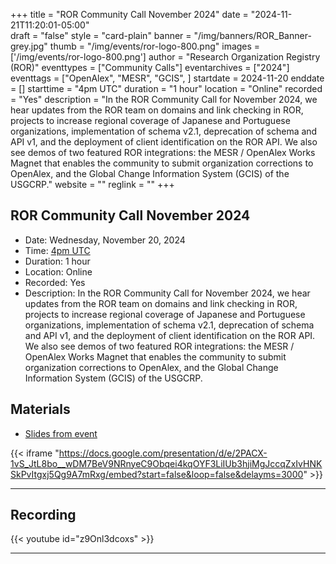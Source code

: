 +++
title = "ROR Community Call November 2024" 
date = "2024-11-21T11:20:01-05:00"  
draft = "false" 
style = "card-plain" 
banner = "/img/banners/ROR_Banner-grey.jpg" 
thumb = "/img/events/ror-logo-800.png" 
images = ['/img/events/ror-logo-800.png']
author = "Research Organization Registry (ROR)" 
eventtypes = ["Community Calls"]
eventarchives = ["2024"]
eventtags = ["OpenAlex", "MESR", "GCIS", ]
startdate = 2024-11-20
enddate = []
starttime = "4pm UTC"
duration = "1 hour"
location = "Online"
recorded = "Yes"
description = "In the ROR Community Call for November 2024, we hear updates from the ROR team on domains and link checking in ROR, projects to increase regional coverage of Japanese and Portuguese organizations, implementation of schema v2.1, deprecation of schema and API v1, and the deployment of client identification on the ROR API. We also see demos of two featured ROR integrations: the MESR / OpenAlex Works Magnet that enables the community to submit organization corrections to OpenAlex, and the Global Change Information System (GCIS) of the USGCRP."
website = ""
reglink = ""
+++


## ROR Community Call November 2024 
- Date: Wednesday, November 20, 2024
- Time: [4pm UTC](https://dateful.com/time-zone-converter?t=4pm&d=2024-11-20&tz2=UTC)
- Duration: 1 hour
- Location: Online
- Recorded: Yes
- Description: In the ROR Community Call for November 2024, we hear updates from the ROR team on domains and link checking in ROR, projects to increase regional coverage of Japanese and Portuguese organizations, implementation of schema v2.1, deprecation of schema and API v1, and the deployment of client identification on the ROR API. We also see demos of two featured ROR integrations: the MESR / OpenAlex Works Magnet that enables the community to submit organization corrections to OpenAlex, and the Global Change Information System (GCIS) of the USGCRP. 

## Materials 

- [Slides from event](https://docs.google.com/presentation/d/e/2PACX-1vS_JtL8bo__wDM7BeV9NRnyeC9Obqei4kqOYF3LiIUb3hjiMgJccqZxIvHNKSkPvItgxj5Qg9A7mRxg/pub?start=false&loop=false&delayms=3000)

{{< iframe "https://docs.google.com/presentation/d/e/2PACX-1vS_JtL8bo__wDM7BeV9NRnyeC9Obqei4kqOYF3LiIUb3hjiMgJccqZxIvHNKSkPvItgxj5Qg9A7mRxg/embed?start=false&loop=false&delayms=3000" >}}

---

## Recording 

{{< youtube id="z9Onl3dcoxs" >}}

--- 



